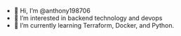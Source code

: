 - 👋 Hi, I’m @anthony198706
- 👀 I’m interested in backend technology and devops
- 🌱 I’m currently learning Terraform, Docker, and Python.


<!---
anthony198706/anthony198706 is a ✨ special ✨ repository because its `README.md` (this file) appears on your GitHub profile.
You can click the Preview link to take a look at your changes.
--->
